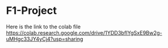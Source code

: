 # F1-Project

Here is the link to the colab file <br/>
https://colab.research.google.com/drive/1YDD3bfIYgSxE9Bw2g-uMHgc33JY4yCj4?usp=sharing
